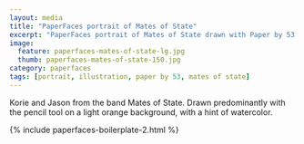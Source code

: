```yaml
---
layout: media
title: "PaperFaces portrait of Mates of State"
excerpt: "PaperFaces portrait of Mates of State drawn with Paper by 53 on an iPad."
image: 
  feature: paperfaces-mates-of-state-lg.jpg
  thumb: paperfaces-mates-of-state-150.jpg
category: paperfaces
tags: [portrait, illustration, paper by 53, mates of state]
---
```


Korie and Jason from the band Mates of State. Drawn predominantly with the pencil tool on a light orange background, with a hint of watercolor.

{% include paperfaces-boilerplate-2.html %}